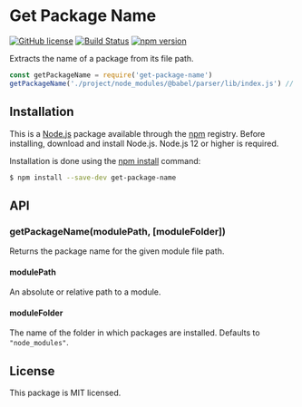 # Get Package Name

[![GitHub license](https://img.shields.io/badge/license-MIT-blue.svg)](https://github.com/i-like-robots/get-package-name/blob/main/LICENSE) [![Build Status](https://travis-ci.org/i-like-robots/get-package-name.svg?branch=main)](https://travis-ci.org/i-like-robots/get-package-name) [![npm version](https://img.shields.io/npm/v/get-package-name.svg?style=flat)](https://www.npmjs.com/package/get-package-name)

Extracts the name of a package from its file path.

```js
const getPackageName = require('get-package-name')
getPackageName('./project/node_modules/@babel/parser/lib/index.js') // @babel/parser
```


## Installation

This is a [Node.js] package available through the [npm] registry. Before installing, download and install Node.js. Node.js 12 or higher is required.

Installation is done using the [npm install] command:

```sh
$ npm install --save-dev get-package-name
```

[Node.js]: https://nodejs.org/en/
[npm]: https://www.npmjs.com/
[npm install]: https://docs.npmjs.com/getting-started/installing-npm-packages-locally


## API

### getPackageName(modulePath, [moduleFolder])

Returns the package name for the given module file path.

#### modulePath

An absolute or relative path to a module.

#### moduleFolder

The name of the folder in which packages are installed. Defaults to `"node_modules"`.


## License

This package is MIT licensed.
